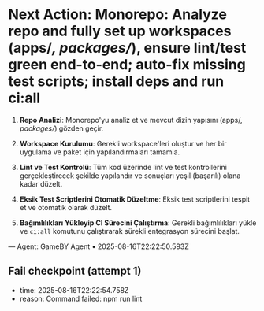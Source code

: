 # Next Action: Monorepo: Analyze repo and fully set up workspaces (apps/*, packages/*), ensure lint/test green end-to-end; auto-fix missing test scripts; install deps and run ci:all

1. **Repo Analizi**: Monorepo'yu analiz et ve mevcut dizin yapısını (apps/*, packages/*) gözden geçir. 

2. **Workspace Kurulumu**: Gerekli workspace'leri oluştur ve her bir uygulama ve paket için yapılandırmaları tamamla.

3. **Lint ve Test Kontrolü**: Tüm kod üzerinde lint ve test kontrollerini gerçekleştirecek şekilde yapılandır ve sonuçları yeşil (başarılı) olana kadar düzelt.

4. **Eksik Test Scriptlerini Otomatik Düzeltme**: Eksik test scriptlerini tespit et ve otomatik olarak düzelt.

5. **Bağımlılıkları Yükleyip CI Sürecini Çalıştırma**: Gerekli bağımlılıkları yükle ve `ci:all` komutunu çalıştırarak sürekli entegrasyon sürecini başlat.

— Agent: GameBY Agent • 2025-08-16T22:22:50.593Z


## Fail checkpoint (attempt 1)
- time: 2025-08-16T22:22:54.758Z
- reason: Command failed: npm run lint
